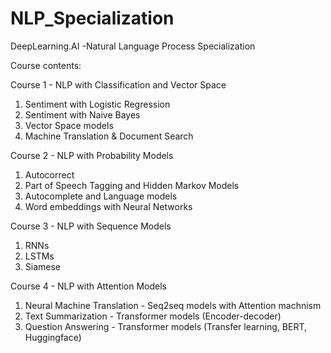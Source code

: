 # NLP_Specialization
 DeepLearning.AI  -Natural Language Process Specialization

Course contents:

Course 1 - NLP with Classification and Vector Space
1. Sentiment with Logistic Regression
2. Sentiment with Naive Bayes
3. Vector Space models
4. Machine Translation & Document Search

Course 2 - NLP with Probability Models
1. Autocorrect
2. Part of Speech Tagging and Hidden Markov Models
3. Autocomplete and Language models
4. Word embeddings with Neural Networks

Course 3 - NLP with Sequence Models
1. RNNs
2. LSTMs
3. Siamese

Course 4 - NLP with Attention Models
1. Neural Machine Translation - Seq2seq models with Attention machnism
2. Text Summarization - Transformer models (Encoder-decoder)
3. Question Answering - Transformer models (Transfer learning, BERT, Huggingface)
